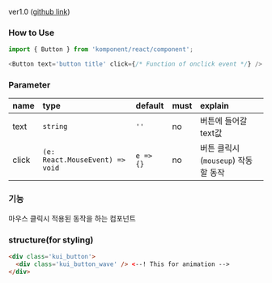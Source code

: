ver1.0 ([github link](https://github.com/Komponent1/Komponent/tree/master/React/app/srcs/components/button))

### How to Use

~~~javascript
import { Button } from 'komponent/react/component';

<Button text='button title' click={/* Function of onclick event */} />
~~~

### Parameter

|name|type|default|must|explain|
|:---|:---|:---|:---|:---|
|text|`string`|`''`|no|버튼에 들어갈 text값|
|click|`(e: React.MouseEvent) => void`|`e => {}`|no|버튼 클릭시(`mouseup`) 작동할 동작|

### 기능
마우스 클릭시 적용된 동작을 하는 컴포넌트

### structure(for styling)
```html
<div class='kui_button'>
  <div class='kui_button_wave' /> <--! This for animation -->
</div>

```